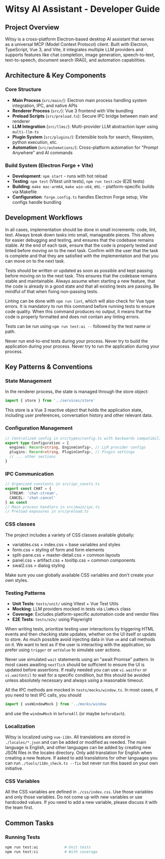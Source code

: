 # Witsy AI Assistant - Developer Guide

## Project Overview

Witsy is a cross-platform Electron-based desktop AI assistant that serves as a universal MCP (Model Context Protocol) client. Built with Electron, TypeScript, Vue 3, and Vite, it integrates multiple LLM providers and supports features like chat completion, image generation, speech-to-text, text-to-speech, document search (RAG), and automation capabilities.

## Architecture & Key Components

### Core Structure
- **Main Process** (`src/main/`): Electron main process handling system integration, IPC, and native APIs
- **Renderer Process** (`src/`): Vue 3 frontend with Vite bundling 
- **Preload Scripts** (`src/preload.ts`): Secure IPC bridge between main and renderer
- **LLM Integration** (`src/llms/`): Multi-provider LLM abstraction layer using `multi-llm-ts`
- **Plugin System** (`src/plugins/`): Extensible tools for search, filesystem, python execution, etc.
- **Automation** (`src/automations/`): Cross-platform automation for "Prompt Anywhere" and AI commands

### Build System (Electron Forge + Vite)
- **Development**: `npm start` - runs with hot reload
- **Testing**: `npm test` (Vitest unit tests), `npm run test:e2e` (E2E tests)
- **Building**: `make mac-arm64`, `make win-x64`, etc. - platform-specific builds via Makefile
- **Configuration**: `forge.config.ts` handles Electron Forge setup, Vite configs handle bundling

## Development Workflows

In all cases, implementation should be done in small increments: code, lint, test. Always break down tasks into small, manageable pieces. This allows for easier debugging and testing, and ensures that the codebase remains stable. At the end of each task, ensure that the code is properly tested and linted before moving on to the next task. Confirm with the user that the task is complete and that they are satisfied with the implementation and that you can move on to the next task.

Tests should be written or updated as soon as possible and kept passing before moving on to the next task. This ensures that the codebase remains stable and maintainable. Always assume when starting a new feature, that the code is already in a good state and that all existing tests are passing. Be mindful of that when fixing non-passing tests.

Linting can be done with `npm run lint`, which will also check for Vue type errors. It is mandatory to run this command before running tests to ensure code quality. When this command produces no output, it means that the code is properly formatted and does not contain any linting errors.

Tests can be run using `npm run test:ai --` followed by the test name or path.

Never run end-to-end tests during your process.
Never try to build the application during your process.
Never try to run the application during your process.

## Key Patterns & Conventions

### State Management

In the renderer process, the state is managed through the store object: 

```typescript
import { store } from '../services/store'
```

This store is a Vue 3 reactive object that holds the application state, including user preferences, conversation history and other relevant data.

### Configuration Management
```typescript
// Centralized config in src/types/config.ts with backwards compatibility
export type Configuration = {
  engines: Record<string, EngineConfig>, // LLM provider configs
  plugins: Record<string, PluginConfig>, // Plugin settings
  // ... other sections
}
```

### IPC Communication
```typescript
// Organized constants in src/ipc_consts.ts
export const CHAT = {
  STREAM: 'chat-stream',
  CANCEL: 'chat-cancel'
} as const
// Main process handlers in src/main/ipc.ts
// Preload exposures in src/preload.ts
```

### CSS classes

The project includes a variety of CSS classes available globally:
- variables.css + index.css = base variables and styles
- form.css = styling of form and form elements
- split-pane.css + master-detail.css = common layouts
- panel.css + artifact.css + tooltip.css = common components
- swal2.css = dialog styling

Make sure you use globally available CSS variables and don't create your own styles.

### Testing Patterns
- **Unit Tests**: `tests/unit/` using Vitest + Vue Test Utils
- **Mocking**: LLM providers mocked in tests via `LlmMock` class
- **Coverage**: Excludes platform-specific automation code and vendor files
- **E2E Tests**: `tests/e2e/` using Playwright

When writing tests, prioritize testing user interactions by triggering HTML events and then checking state updates, whether on the UI itself or updats to store. As much possible avoid injecting data in Vue `vm` and call methods on it. We want to test as if the user is interacting with the application, so prefer using `trigger` or `setValue` to simulate user actions.

Never use simulated `wait` statements using an "await Promise" pattern. In most cases awaiting `nextTick` should be sufficient to ensure the UI is updated before assertions. If really needed you can use `vi.waitFor` or `vi.waitUntil` to wait for a specific condition, but this should be avoided unless absolutely necessary and always using a reasonable timeout.


All the IPC methods are mocked in `tests/mocks/window.ts`. In most cases, if you need to test IPC calls, you should

```typescript
import { useWindowMock } from '../mocks/window
```

and use the `windowMock` in `beforeAll` (or maybe `beforeEach`).

### Localization

Witsy is localized using `vue-i18n`. All translations are stored in `./locales/*.json` and can be added or modified as needed. The main language is English, and other languages can be added by creating new JSON files in the locales directory. Only add translation for English when creating a new feature. If asked to add translations for other languages you can run `./tools/i18n_check.ts --fix` but never run this based on your own initiative.

### CSS Variables

All the CSS variables are defined in `./css/index.css`. Use those variables and only those variables. Do not come up with new variables or use hardcoded values. If you need to add a new variable, please discuss it with the team first.

## Common Tasks

### Running Tests
```bash
npm run test:ai            # Unit tests
npm run test:ci            # With coverage
```
